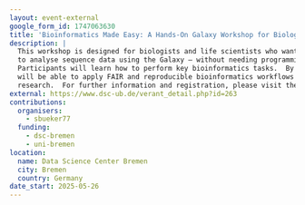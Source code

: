 ```yaml
---
layout: event-external
google_form_id: 1747063630
title: 'Bioinformatics Made Easy: A Hands-On Galaxy Workshop for Biologists'
description: |
  This workshop is designed for biologists and life scientists who want
  to analyse sequence data using the Galaxy – without needing programming expertise.
  Participants will learn how to perform key bioinformatics tasks.  By the end, attendees
  will be able to apply FAIR and reproducible bioinformatics workflows to their own
  research.  For further information and registration, please visit the [event page](https://www.dsc-ub.de/verant_detail.php?id=263)
external: https://www.dsc-ub.de/verant_detail.php?id=263
contributions:
  organisers:
    - sbueker77
  funding:
    - dsc-bremen
    - uni-bremen
location:
  name: Data Science Center Bremen
  city: Bremen
  country: Germany
date_start: 2025-05-26
---
```

